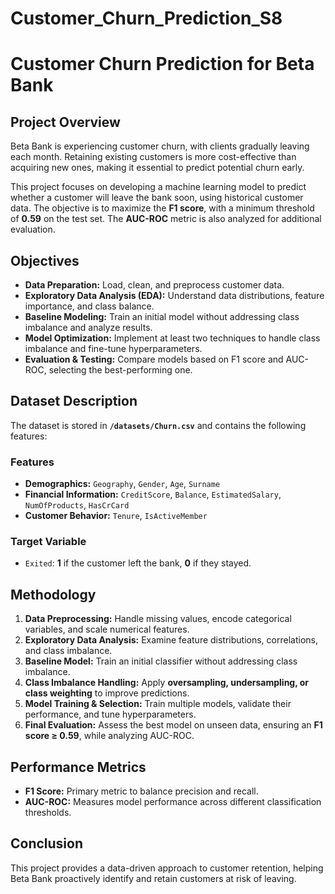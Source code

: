 # Customer_Churn_Prediction_S8

# **Customer Churn Prediction for Beta Bank**

## **Project Overview**  
Beta Bank is experiencing customer churn, with clients gradually leaving each month. Retaining existing customers is more cost-effective than acquiring new ones, making it essential to predict potential churn early.  

This project focuses on developing a machine learning model to predict whether a customer will leave the bank soon, using historical customer data. The objective is to maximize the **F1 score**, with a minimum threshold of **0.59** on the test set. The **AUC-ROC** metric is also analyzed for additional evaluation.  

## **Objectives**  
- **Data Preparation:** Load, clean, and preprocess customer data.  
- **Exploratory Data Analysis (EDA):** Understand data distributions, feature importance, and class balance.  
- **Baseline Modeling:** Train an initial model without addressing class imbalance and analyze results.  
- **Model Optimization:** Implement at least two techniques to handle class imbalance and fine-tune hyperparameters.  
- **Evaluation & Testing:** Compare models based on F1 score and AUC-ROC, selecting the best-performing one.  

## **Dataset Description**  
The dataset is stored in **`/datasets/Churn.csv`** and contains the following features:  

### **Features**  
- **Demographics:** `Geography`, `Gender`, `Age`, `Surname`  
- **Financial Information:** `CreditScore`, `Balance`, `EstimatedSalary`, `NumOfProducts`, `HasCrCard`  
- **Customer Behavior:** `Tenure`, `IsActiveMember`  

### **Target Variable**  
- `Exited`: **1** if the customer left the bank, **0** if they stayed.  

## **Methodology**  
1. **Data Preprocessing:** Handle missing values, encode categorical variables, and scale numerical features.  
2. **Exploratory Data Analysis:** Examine feature distributions, correlations, and class imbalance.  
3. **Baseline Model:** Train an initial classifier without addressing class imbalance.  
4. **Class Imbalance Handling:** Apply **oversampling, undersampling, or class weighting** to improve predictions.  
5. **Model Training & Selection:** Train multiple models, validate their performance, and tune hyperparameters.  
6. **Final Evaluation:** Assess the best model on unseen data, ensuring an **F1 score ≥ 0.59**, while analyzing AUC-ROC.  

## **Performance Metrics**  
- **F1 Score:** Primary metric to balance precision and recall.  
- **AUC-ROC:** Measures model performance across different classification thresholds.  

## **Conclusion**  
This project provides a data-driven approach to customer retention, helping Beta Bank proactively identify and retain customers at risk of leaving.  
